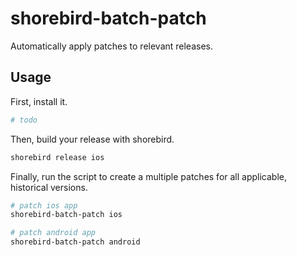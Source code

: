 # shorebird-batch-patch

Automatically apply patches to relevant releases.

## Usage

First, install it.

```sh
# todo
```

Then, build your release with shorebird.

```sh
shorebird release ios
```

Finally, run the script to create a multiple patches for all applicable, historical versions.

```sh
# patch ios app
shorebird-batch-patch ios

# patch android app
shorebird-batch-patch android
```
